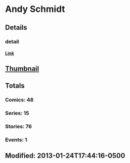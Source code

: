 # Andy  Schmidt 
## Details
### detail
#### [Link](http://marvel.com/comics/creators/4371/andy_schmidt?utm_campaign=apiRef&utm_source=225578a89fc76f3d20fbffda5d17a88d)
## [Thumbnail](http://i.annihil.us/u/prod/marvel/i/mg/c/90/4bc47c7a0b8f9.jpg)
## Totals
### Comics: 48
### Series: 15
### Stories: 76
### Events: 1
## Modified: 2013-01-24T17:44:16-0500